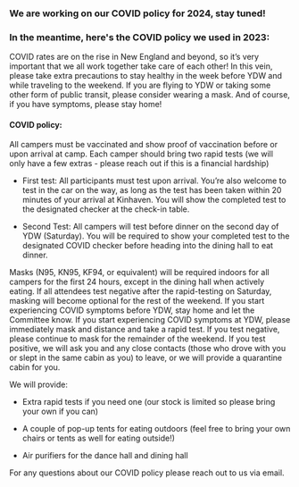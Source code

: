
### We are working on our COVID policy for 2024, stay tuned!


### In the meantime, here's the COVID policy we used in 2023:


COVID rates are on the rise in New England and beyond, so it’s very important that we all work together take care of each other! In this vein, please take extra precautions to stay healthy in the week before YDW and while traveling to the weekend. If you are flying to YDW or taking some other form of public transit, please consider wearing a mask. And of course, if you have symptoms, please stay home!


#### **COVID policy:**


All campers must be vaccinated and show proof of vaccination before or upon arrival at camp. Each camper should bring two rapid tests (we will only have a few extras \- please reach out if this is a financial hardship) 



* First test: All participants must test upon arrival. You’re also welcome to test in the car on the way, as long as the test has been taken within 20 minutes of your arrival at Kinhaven. You will show the completed test to the designated checker at the check\-in table.

* Second Test: All campers will test before dinner on the second day of YDW (Saturday). You will be required to show your completed test to the designated COVID checker before heading into the dining hall to eat dinner.



Masks (N95, KN95, KF94, or equivalent) will be required indoors for all campers for the first 24 hours, except in the dining hall when actively eating. If all attendees test negative after the rapid\-testing on Saturday, masking will become optional for the rest of the weekend. If you start experiencing COVID symptoms before YDW, stay home and let the Committee know. If you start experiencing COVID symptoms at YDW, please immediately mask and distance and take a rapid test. If you test negative, please continue to mask for the remainder of the weekend. If you test positive, we will ask you and any close contacts (those who drove with you or slept in the same cabin as you) to leave, or we will provide a quarantine cabin for you.


We will provide:



* Extra rapid tests if you need one (our stock is limited so please bring your own if you can)

* A couple of pop\-up tents for eating outdoors (feel free to bring your own chairs or tents as well for eating outside!)

* Air purifiers for the dance hall and dining hall



For any questions about our COVID policy please reach out to us via email.


